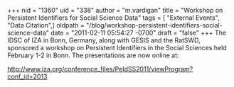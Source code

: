 +++
nid = "1360"
uid = "338"
author = "m.vardigan"
title = "Workshop on Persistent Identifiers for Social Science Data"
tags = [ "External Events", "Data Citation",]
oldpath = "/blog/workshop-persistent-identifiers-social-science-data"
date = "2011-02-11 05:54:27 -0700"
draft = "false"
+++
The IDSC of IZA in Bonn, Germany, along with GESIS and the RatSWD,
sponsored a workshop on Persistent Identifiers in the Social Sciences
held February 1-2 in Bonn. The presentations are now online at:

<http://www.iza.org/conference_files/PeIdSS2011/viewProgram?conf_id=2013>
